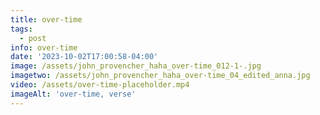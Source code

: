 ```yaml
---
title: over-time
tags:
  - post
info: over-time
date: '2023-10-02T17:00:58-04:00'
image: /assets/john_provencher_haha_over-time_012-1-.jpg
imagetwo: /assets/john_provencher_haha_over-time_04_edited_anna.jpg
video: /assets/over-time-placeholder.mp4
imageAlt: 'over-time, verse'
---
```


